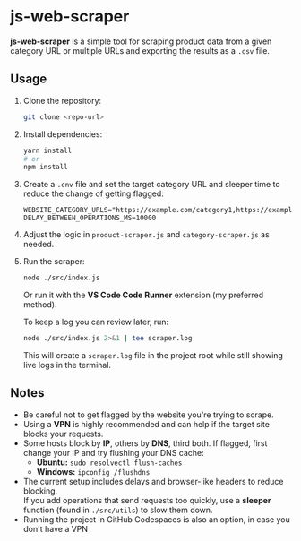 # js-web-scraper

**js-web-scraper** is a simple tool for scraping product data from a given category URL or multiple URLs and exporting the results as a `.csv` file.

## Usage

1. Clone the repository:

   ```bash
   git clone <repo-url>
   ```

2. Install dependencies:

   ```bash
   yarn install
   # or
   npm install
   ```

3. Create a `.env` file and set the target category URL and sleeper time to reduce the change of getting flagged:

   ```
   WEBSITE_CATEGORY_URLS="https://example.com/category1,https://example.com/category2,https://example.com/category3"
   DELAY_BETWEEN_OPERATIONS_MS=10000
   ```

4. Adjust the logic in `product-scraper.js` and `category-scraper.js` as needed.

5. Run the scraper:

   ```bash
   node ./src/index.js
   ```

   Or run it with the **VS Code Code Runner** extension (my preferred method).

   To keep a log you can review later, run:

   ```bash
   node ./src/index.js 2>&1 | tee scraper.log
   ```

   This will create a `scraper.log` file in the project root while still showing live logs in the terminal.

## Notes

- Be careful not to get flagged by the website you're trying to scrape.
- Using a **VPN** is highly recommended and can help if the target site blocks your requests.
- Some hosts block by **IP**, others by **DNS**, third both. If flagged, first change your IP and try flushing your DNS cache:
  - **Ubuntu:** `sudo resolvectl flush-caches`
  - **Windows:** `ipconfig /flushdns`
- The current setup includes delays and browser-like headers to reduce blocking.  
  If you add operations that send requests too quickly, use a **sleeper** function (found in `./src/utils`) to slow them down.
- Running the project in GitHub Codespaces is also an option, in case you don't have a VPN
